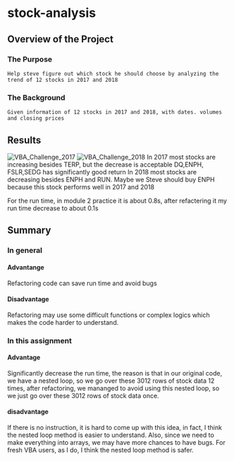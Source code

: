 # stock-analysis
## Overview of the Project 
### The Purpose 
    Help steve figure out which stock he should choose by analyzing the trend of 12 stocks in 2017 and 2018 
### The Background 
    Given information of 12 stocks in 2017 and 2018, with dates. volumes and closing prices 

## Results 
![VBA_Challenge_2017](https://user-images.githubusercontent.com/49871539/117592556-fe578200-b106-11eb-8e87-9292ca84ca20.png)
![VBA_Challenge_2018](https://user-images.githubusercontent.com/49871539/117592557-fe578200-b106-11eb-88f7-630aafe878ce.png)
In 2017 most stocks are increasing besides TERP, but the decrease is acceptable 
DQ,ENPH, FSLR,SEDG has significantly good return 
In 2018 most stocks are decreasing besides ENPH and RUN. 
Maybe we Steve should buy ENPH because this stock performs well in 2017 and 2018 

For the run time, in module 2 practice it is about 0.8s, after refactering it my run time decrease to about 0.1s 

## Summary 
### In general 
#### Advantange 
Refactoring code can save run time and avoid bugs 
#### Disadvantage
Refactoring may use some difficult functions or complex logics which makes the code harder to understand. 

### In this assignment 
#### Advantage 
Significantly decrease the run time, the reason is that in our original code, we have a nested loop, so we go over these 
3012 rows of stock data 12 times, after refactoring, we mananged to avoid using this nested loop, so we just go over these 3012 rows of stock data once. 
#### disadvantage 
If there is no instruction, it is hard to come up with this idea, in fact, I think the nested loop method is easier to understand. 
Also, since we need to make everything into arrays, we may have more chances to have bugs. For fresh VBA users, as I do, I think the nested loop method is safer. 

